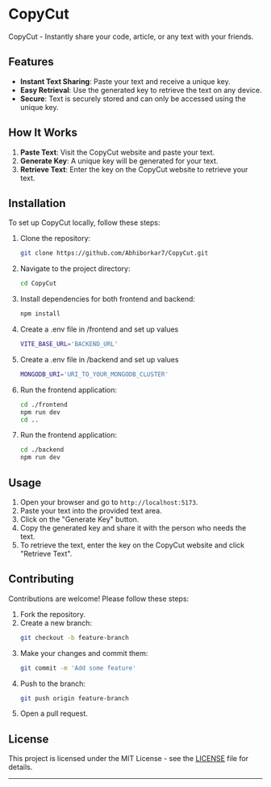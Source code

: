 
# CopyCut

CopyCut - Instantly share your code, article, or any text with your friends.

## Features

- **Instant Text Sharing**: Paste your text and receive a unique key.
- **Easy Retrieval**: Use the generated key to retrieve the text on any device.
- **Secure**: Text is securely stored and can only be accessed using the unique key.

## How It Works

1. **Paste Text**: Visit the CopyCut website and paste your text.
2. **Generate Key**: A unique key will be generated for your text.
3. **Retrieve Text**: Enter the key on the CopyCut website to retrieve your text.

## Installation

To set up CopyCut locally, follow these steps:

1. Clone the repository:
   ```bash
   git clone https://github.com/Abhiborkar7/CopyCut.git
   ```
2. Navigate to the project directory:
   ```bash
   cd CopyCut
   ```
3. Install dependencies for both frontend and backend:
   ```bash
   npm install
   ```
4. Create a .env file in /frontend and set up values
   ```bash
   VITE_BASE_URL='BACKEND_URL'
   ```
5. Create a .env file in /backend and set up values
   ```bash
   MONGODB_URI='URI_TO_YOUR_MONGODB_CLUSTER'
   ```
6. Run the frontend application:
   ```bash
   cd ./frontend
   npm run dev
   cd ..
   ```
7. Run the frontend application:
   ```bash
   cd ./backend
   npm run dev
   ```

## Usage

1. Open your browser and go to `http://localhost:5173`.
2. Paste your text into the provided text area.
3. Click on the "Generate Key" button.
4. Copy the generated key and share it with the person who needs the text.
5. To retrieve the text, enter the key on the CopyCut website and click "Retrieve Text".

## Contributing

Contributions are welcome! Please follow these steps:

1. Fork the repository.
2. Create a new branch:
   ```bash
   git checkout -b feature-branch
   ```
3. Make your changes and commit them:
   ```bash
   git commit -m 'Add some feature'
   ```
4. Push to the branch:
   ```bash
   git push origin feature-branch
   ```
5. Open a pull request.

## License

This project is licensed under the MIT License - see the [LICENSE](LICENSE) file for details.

---
